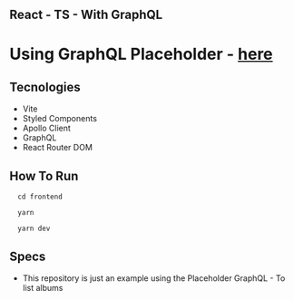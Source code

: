 ## React - TS - With GraphQL

# Using GraphQL Placeholder - [here](https://graphqlzero.almansi.me)

## Tecnologies
- Vite
- Styled Components
- Apollo Client
- GraphQL
- React Router DOM

## How To Run

```
  cd frontend

  yarn

  yarn dev
```

## Specs
- This repository is just an example using the Placeholder GraphQL - To list albums